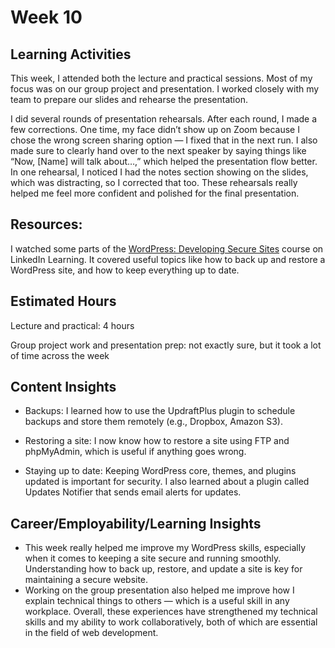 # Week 10
## Learning Activities 
This week, I attended both the lecture and practical sessions. Most of my focus was on our group project and presentation. I worked closely with my team to prepare our slides and rehearse the presentation. 

I did several rounds of presentation rehearsals. After each round, I made a few corrections. One time, my face didn’t show up on Zoom because I chose the wrong screen sharing option — I fixed that in the next run. I also made sure to clearly hand over to the next speaker by saying things like “Now, [Name] will talk about…,” which helped the presentation flow better. In one rehearsal, I noticed I had the notes section showing on the slides, which was distracting, so I corrected that too. These rehearsals really helped me feel more confident and polished for the final presentation.

## Resources: 
I watched some parts of the [WordPress: Developing Secure Sites](https://www.linkedin.com/learning/wordpress-developing-secure-sites/welcome?u=2223545) course on LinkedIn Learning. It covered useful topics like how to back up and restore a WordPress site, and how to keep everything up to date.


## Estimated Hours
Lecture and practical: 4 hours

Group project work and presentation prep: not exactly sure, but it took a lot of time across the week

## Content Insights
- Backups: I learned how to use the UpdraftPlus plugin to schedule backups and store them remotely (e.g., Dropbox, Amazon S3).

- Restoring a site: I now know how to restore a site using FTP and phpMyAdmin, which is useful if anything goes wrong.

- Staying up to date: Keeping WordPress core, themes, and plugins updated is important for security. I also learned about a plugin called Updates Notifier that sends email alerts for updates.

## Career/Employability/Learning Insights
- This week really helped me improve my WordPress skills, especially when it comes to keeping a site secure and running smoothly. Understanding how to back up, restore, and update a site is key for maintaining a secure website. 
- Working on the group presentation also helped me improve how I explain technical things to others — which is a useful skill in any workplace. Overall, these experiences have strengthened my technical skills and my ability to work collaboratively, both of which are essential in the field of web development.
